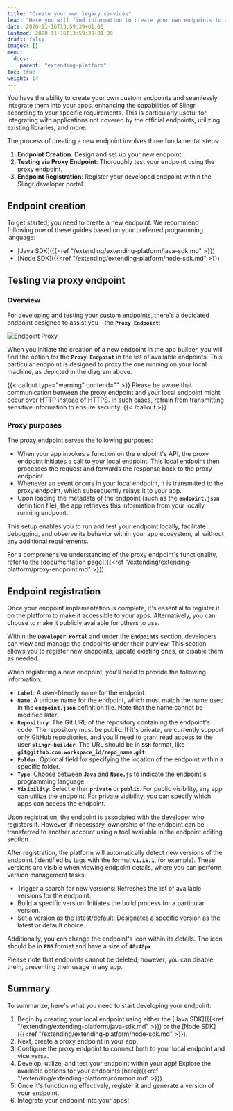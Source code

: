 ```yaml
---
title: "Create your own legacy services"
lead: "Here you will find information to create your own endpoints to add more features to your app."
date: 2020-11-16T13:59:39+01:00
lastmod: 2020-11-16T13:59:39+01:00
draft: false
images: []
menu:
  docs:
    parent: "extending-platform"
toc: true
weight: 14
---
```


You have the ability to create your own custom endpoints and seamlessly integrate them into your apps, enhancing the capabilities of Slingr according to your specific requirements. This is particularly useful for integrating with applications not covered by the official endpoints, utilizing existing libraries, and more.

The process of creating a new endpoint involves three fundamental steps:

1. **Endpoint Creation**: Design and set up your new endpoint.
2. **Testing via Proxy Endpoint**: Thoroughly test your endpoint using the proxy endpoint.
3. **Endpoint Registration**: Register your developed endpoint within the Slingr developer portal.

## **Endpoint creation**

To get started, you need to create a new endpoint. We recommend following one of these guides based on your preferred programming language:

- [Java SDK]({{<ref "/extending/extending-platform/java-sdk.md" >}})
- [Node SDK]({{<ref "/extending/extending-platform/node-sdk.md" >}})

## **Testing via proxy endpoint**

### Overview

For developing and testing your custom endpoints, there's a dedicated endpoint designed to assist you—the **`Proxy Endpoint`**:

![Endpoint Proxy]({{site.baseurl}}/images/vendor/extending/endpoint-proxy.png)

When you initiate the creation of a new endpoint in the app builder, you will find the option for the **`Proxy Endpoint`** in the list of available endpoints. This particular endpoint is designed to proxy the one running on your local machine, as depicted in the diagram above.

{{< callout type="warning" contend="" >}}
Please be aware that communication between the proxy endpoint and your local endpoint might occur over HTTP instead of HTTPS. In such cases, refrain from transmitting sensitive information to ensure security.
{{< /callout >}}

### Proxy purposes

The proxy endpoint serves the following purposes:

- When your app invokes a function on the endpoint's API, the proxy endpoint initiates a call to your local endpoint. This local endpoint then processes the request and forwards the response back to the proxy endpoint.
- Whenever an event occurs in your local endpoint, it is transmitted to the proxy endpoint, which subsequently relays it to your app.
- Upon loading the metadata of the endpoint (such as the **`endpoint.json`** definition file), the app retrieves this information from your locally running endpoint.

This setup enables you to run and test your endpoint locally, facilitate debugging, and observe its behavior within your app ecosystem, all without any additional requirements.

For a comprehensive understanding of the proxy endpoint's functionality, refer to the [documentation page]({{<ref "/extending/extending-platform/proxy-endpoint.md" >}}).

## **Endpoint registration**

Once your endpoint implementation is complete, it's essential to register it on the platform to make it accessible to your apps. Alternatively, you can choose to make it publicly available for others to use.

Within the **`Developer Portal`** and under the **`Endpoints`** section, developers can view and manage the endpoints under their purview. This section allows you to register new endpoints, update existing ones, or disable them as needed.

When registering a new endpoint, you'll need to provide the following information:

- **`Label`**: A user-friendly name for the endpoint.
- **`Name`**: A unique name for the endpoint, which must match the name used in the **`endpoint.json`** definition file. Note that the name cannot be modified later.
- **`Repository`**: The Git URL of the repository containing the endpoint's code. The repository must be public. If it's private, we currently support only GitHub repositories, and you'll need to grant read access to the user **`slingr-builder`**. The URL should be in **`SSH`** format, like **`git@github.com:workspace_id/repo_name.git`**.
- **`Folder`**: Optional field for specifying the location of the endpoint within a specific folder.
- **`Type`**: Choose between **`Java`** and **`Node.js`** to indicate the endpoint's programming language.
- **`Visibility`**: Select either **`private`** or **`public`**. For public visibility, any app can utilize the endpoint. For private visibility, you can specify which apps can access the endpoint.

Upon registration, the endpoint is associated with the developer who registers it. However, if necessary, ownership of the endpoint can be transferred to another account using a tool available in the endpoint editing section.

After registration, the platform will automatically detect new versions of the endpoint (identified by tags with the format **`v1.15.1`**, for example). These versions are visible when viewing endpoint details, where you can perform version management tasks:

- Trigger a search for new versions: Refreshes the list of available versions for the endpoint.
- Build a specific version: Initiates the build process for a particular version.
- Set a version as the latest/default: Designates a specific version as the latest or default choice.

Additionally, you can change the endpoint's icon within its details. The icon should be in **`PNG`** format and have a size of **`48x48px`**.

Please note that endpoints cannot be deleted; however, you can disable them, preventing their usage in any app.

## **Summary**

To summarize, here's what you need to start developing your endpoint:

1. Begin by creating your local endpoint using either the [Java SDK]({{<ref "/extending/extending-platform/java-sdk.md" >}}) or the [Node SDK]({{<ref "/extending/extending-platform/node-sdk.md" >}}).
2. Next, create a proxy endpoint in your app.
3. Configure the proxy endpoint to connect both to your local endpoint and vice versa.
4. Develop, utilize, and test your endpoint within your app! Explore the available options for your endpoints [here]({{<ref "/extending/extending-platform/common.md" >}}).
5. Once it's functioning effectively, register it and generate a version of your endpoint.
6. Integrate your endpoint into your apps!
